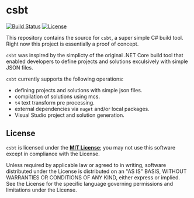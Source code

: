 # csbt

[![Build Status](https://travis-ci.org/sungiant/csbt.png?branch=master)][travis]
[![License](https://img.shields.io/badge/license-MIT-lightgrey.svg)][license]

This repository contains the source for `csbt`, a super simple C# build tool.  Right now this project is essentially a proof of concept.

`csbt` was inspired by the simplicty of the original .NET Core build tool that enabled developers to define projects and solutions exculsively with simple JSON files.

`csbt` currently supports the following operations:

  * defining projects and solutions with simple json files.
  * compilation of solutions using mcs.
  * `t4` text transform pre processing.
  * external dependencies via `nuget` and/or local packages.
  * Visual Studio project and solution generation.

## License

`csbt` is licensed under the **[MIT License][license]**; you may not use this software except in compliance with the License.

Unless required by applicable law or agreed to in writing, software
distributed under the License is distributed on an "AS IS" BASIS,
WITHOUT WARRANTIES OR CONDITIONS OF ANY KIND, either express or implied.
See the License for the specific language governing permissions and
limitations under the License.

[travis]: https://travis-ci.org/sungiant/csbt
[license]: https://raw.githubusercontent.com/sungiant/csbt/master/LICENSE